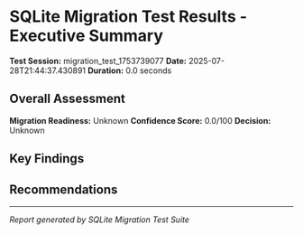 
# SQLite Migration Test Results - Executive Summary

**Test Session:** migration_test_1753739077
**Date:** 2025-07-28T21:44:37.430891
**Duration:** 0.0 seconds

## Overall Assessment

**Migration Readiness:** Unknown
**Confidence Score:** 0.0/100
**Decision:** Unknown

## Key Findings


## Recommendations


---
*Report generated by SQLite Migration Test Suite*
